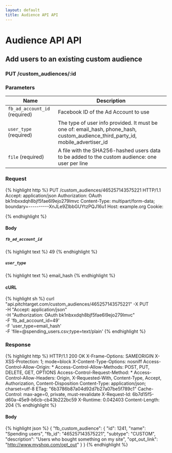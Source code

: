 ```yaml
---
layout: default
title: Audience API API
---
```


# Audience API API

## Add users to an existing custom audience

### PUT /custom_audiences/:id


### Parameters

Name | Description |
-----|-------------|
`fb_ad_account_id` (required) | Facebook ID of the Ad Account to use |
`user_type` (required) | The type of user info provided. It must be one of: email_hash, phone_hash, custom_audience_third_party_id, mobile_advertiser_id |
`file` (required) | A file with the SHA256-hashed users data to be added to the custom audience: one user per line |

### Request

{% highlight http %}
PUT /custom_audiences/465257143575221 HTTP/1.1
Accept: application/json
Authorization: OAuth bk1nbxxdqh8bjf5fae6l9ejo279lmvc
Content-Type: multipart/form-data; boundary=----------XnJLe9ZIbbGUYtzPQJ16u1
Host: example.org
Cookie: 

{% endhighlight %}

#### Body

##### `fb_ad_account_id`

{% highlight text %}
49
{% endhighlight %}

##### `user_type`

{% highlight text %}
email_hash
{% endhighlight %}


#### cURL

{% highlight sh %}
curl "api.pitchtarget.com/custom_audiences/465257143575221" -X PUT \
	-H "Accept: application/json" \
	-H "Authorization: OAuth bk1nbxxdqh8bjf5fae6l9ejo279lmvc" \
	-F 'fb_ad_account_id=49' \
	-F 'user_type=email_hash' \
	-F 'file=@spending_users.csv;type=text/plain'
{% endhighlight %}

### Response

{% highlight http %}
HTTP/1.1 200 OK
X-Frame-Options: SAMEORIGIN
X-XSS-Protection: 1; mode=block
X-Content-Type-Options: nosniff
Access-Control-Allow-Origin: *
Access-Control-Allow-Methods: POST, PUT, DELETE, GET, OPTIONS
Access-Control-Request-Method: *
Access-Control-Allow-Headers: Origin, X-Requested-With, Content-Type, Accept, Authorization, Content-Disposition
Content-Type: application/json; charset=utf-8
ETag: "6b3786b87a04d92d7b27a07be5f789c1"
Cache-Control: max-age=0, private, must-revalidate
X-Request-Id: 6b7d15f5-d60a-45e9-b6cb-cb43b222bc59
X-Runtime: 0.042403
Content-Length: 204
{% endhighlight %}

#### Body

{% highlight json %}
{
  "fb_custom_audience": {
    "id": 1241,
    "name": "Spending users",
    "fb_id": "465257143575221",
    "subtype": "CUSTOM",
    "description": "Users who bought something on my site",
    "opt_out_link": "http://www.myshop.com/opt_out"
  }
}
{% endhighlight %}

